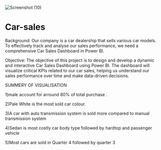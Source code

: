 
![Screenshot (10)](https://github.com/Riteshshinde2/Car-sales/assets/155972900/6de41c90-7a75-4b21-a8d6-0c7bbbb142bc)

# Car-sales
Background: Our company is a car dealership that sells various car models. To effectively track and analyse our sales performance, we need a comprehensive Car Sales Dashboard in Power BI. 


Objective: The objective of this project is to design and develop a dynamic and interactive Car Sales Dashboard using Power BI. The dashboard will visualize critical KPIs related to our car sales, helping us understand our sales performance over time and make data-driven decisions.

SUMMERY OF VISUALISATION

1)male account for arround 80% of total purchase .

2)Pale White is the most sold car colour.

3)A car with auto transmission system is sold more compared to manual transmission system

4)Sedan is most costly car body type followed by hardtop and passenger vehicle

5)Most cars are sold in Quarter 4 followed by quarter 3
